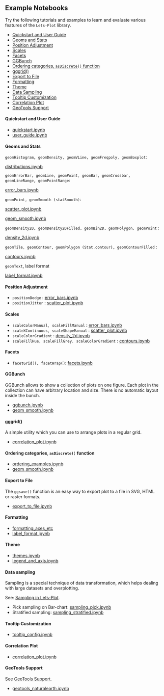 ## Example Notebooks

Try the following tutorials and examples to learn and evaluate various features of the `Lets-Plot` library.

- [Quickstart and User Guide](#quickstart)
- [Geoms and Stats](#geoms_n_stats)
- [Position Adjustment](#pos)
- [Scales](#scales)
- [Facets](#facets)
- [GGBunch](#ggbunch)
- [Ordering categories, `asDiscrete()` function](#as_discrete)
- [gggrid()](#gggrig)
- [Export to File](#export)
- [Formatting](#formatting)
- [Theme](#theme)
- [Data Sampling](#sampling)
- [Tooltip Customization](#tooltip)
- [Correlation Plot](#corrplot)
- [GeoTools Support](#geotools)

<a id="quickstart"></a>
#### Quickstart and User Guide

* [quickstart.ipynb](https://nbviewer.jupyter.org/github/JetBrains/lets-plot-kotlin/blob/master/docs/examples/jupyter-notebooks/quickstart.ipynb)
* [user_guide.ipynb](https://nbviewer.jupyter.org/github/JetBrains/lets-plot-kotlin/blob/master/docs/guide/user_guide.ipynb)

<a id="geoms_n_stats"></a>
#### Geoms and Stats

`geomHistogram, geomDensity, geomVLine, geomFreqpoly, geomBoxplot`:

[distributions.ipynb](https://nbviewer.jupyter.org/github/JetBrains/lets-plot-kotlin/blob/master/docs/examples/jupyter-notebooks/distributions.ipynb)

`geomErrorBar, geomLine, geomPoint, geomBar, geomCrossbar, geomLineRange, geomPointRange`:

[error_bars.ipynb](https://nbviewer.jupyter.org/github/JetBrains/lets-plot-kotlin/blob/master/docs/examples/jupyter-notebooks/error_bars.ipynb)

`geomPoint, geomSmooth (statSmooth)`:

[scatter_plot.ipynb](https://nbviewer.jupyter.org/github/JetBrains/lets-plot-kotlin/blob/master/docs/examples/jupyter-notebooks/scatter_plot.ipynb)

[geom_smooth.ipynb](https://nbviewer.jupyter.org/github/JetBrains/lets-plot-kotlin/blob/master/docs/examples/jupyter-notebooks/geom_smooth.ipynb)

`geomDensity2D, geomDensity2DFilled, geomBin2D, geomPolygon, geomPoint` :

[density_2d.ipynb](https://nbviewer.jupyter.org/github/JetBrains/lets-plot-kotlin/blob/master/docs/examples/jupyter-notebooks/density_2d.ipynb)

`geomTile, geomContour, geomPolygon (Stat.contour), geomContourFilled` :

[contours.ipynb](https://nbviewer.jupyter.org/github/JetBrains/lets-plot-kotlin/blob/master/docs/examples/jupyter-notebooks/contours.ipynb)

`geomText`, label format

[label_format.ipynb](https://nbviewer.jupyter.org/github/JetBrains/lets-plot-kotlin/blob/master/docs/examples/jupyter-notebooks/label_format.ipynb)


<a id="pos"></a>
#### Position Adjustment

* `positionDodge` : [error_bars.ipynb](https://nbviewer.jupyter.org/github/JetBrains/lets-plot-kotlin/blob/master/docs/examples/jupyter-notebooks/error_bars.ipynb)
* `positionJitter` : [scatter_plot.ipynb](https://nbviewer.jupyter.org/github/JetBrains/lets-plot-kotlin/blob/master/docs/examples/jupyter-notebooks/scatter_plot.ipynb)


<a id="scales"></a>
#### Scales

* `scaleColorManual, scaleFillManual` :
  [error_bars.ipynb](https://nbviewer.jupyter.org/github/JetBrains/lets-plot-kotlin/blob/master/docs/examples/jupyter-notebooks/error_bars.ipynb)
* `scaleXContinuous, scaleShapeManual` :
  [scatter_plot.ipynb](https://nbviewer.jupyter.org/github/JetBrains/lets-plot-kotlin/blob/master/docs/examples/jupyter-notebooks/scatter_plot.ipynb)
* `scaleColorGradient` : [density_2d.ipynb](https://nbviewer.jupyter.org/github/JetBrains/lets-plot-kotlin/blob/master/docs/examples/jupyter-notebooks/density_2d.ipynb)
* `scaleFillHue, scaleFillGrey, scaleColorGradient` : [contours.ipynb](https://nbviewer.jupyter.org/github/JetBrains/lets-plot-kotlin/blob/master/docs/examples/jupyter-notebooks/contours.ipynb)


<a id="facets"></a>
#### Facets

* `facetGrid(), facetWrap()`:
  [facets.ipynb](https://nbviewer.jupyter.org/github/JetBrains/lets-plot-kotlin/blob/master/docs/examples/jupyter-notebooks/facets.ipynb)

<a id="ggbunch"></a>
#### GGBunch

GGBunch allows to show a collection of plots on one figure. Each plot in the collection can have arbitrary location and
size. There is no automatic layout inside the bunch.

* [ggbunch.ipynb](https://nbviewer.jupyter.org/github/JetBrains/lets-plot-kotlin/blob/master/docs/examples/jupyter-notebooks/ggbunch.ipynb)
* [geom_smooth.ipynb](https://nbviewer.jupyter.org/github/JetBrains/lets-plot-kotlin/blob/master/docs/examples/jupyter-notebooks/geom_smooth.ipynb)

<a id="gggrid"></a>
#### gggrid()

A simple utility which you can use to arrange plots in a regular grid.

* [correlation_plot.ipynb](https://nbviewer.jupyter.org/github/JetBrains/lets-plot-kotlin/blob/master/docs/examples/jupyter-notebooks/correlation_plot.ipynb)

<a id="as_discrete"></a>

#### Ordering categories, `asDiscrete()` function
                          
* [ordering_examples.ipynb](https://nbviewer.jupyter.org/github/JetBrains/lets-plot-kotlin/blob/master/docs/examples/jupyter-notebooks/ordering_examples.ipynb)
* [geom_smooth.ipynb](https://nbviewer.jupyter.org/github/JetBrains/lets-plot-kotlin/blob/master/docs/examples/jupyter-notebooks/geom_smooth.ipynb)

<a id="export"></a>

#### Export to File

The `ggsave()` function is an easy way to export plot to a file in SVG, HTML or raster formats.

* [export_to_file.ipynb](https://nbviewer.jupyter.org/github/JetBrains/lets-plot-kotlin/blob/master/docs/examples/jupyter-notebooks/export_to_file.ipynb)

<a id="formatting"></a>

#### Formatting

* [formatting_axes_etc](https://nbviewer.jupyter.org/github/JetBrains/lets-plot-kotlin/blob/master/docs/examples/jupyter-notebooks/formatting_axes_etc.ipynb)
* [label_format.ipynb](https://nbviewer.jupyter.org/github/JetBrains/lets-plot-kotlin/blob/master/docs/examples/jupyter-notebooks/label_format.ipynb)

<a id="theme"></a>

#### Theme

* [themes.ipynb](https://nbviewer.jupyter.org/github/JetBrains/lets-plot-kotlin/blob/master/docs/examples/jupyter-notebooks/themes.ipynb)
* [legend_and_axis.ipynb](https://nbviewer.jupyter.org/github/JetBrains/lets-plot-kotlin/blob/master/docs/examples/jupyter-notebooks/legend_and_axis.ipynb)

<a id="sampling"></a>

#### Data sampling

Sampling is a special technique of data transformation, which helps dealing with large datasets and overplotting.

See: [Sampling in Lets-Plot](https://github.com/JetBrains/lets-plot-kotlin/blob/master/docs/sampling.md).

* Pick sampling on
  Bar-chart: [sampling_pick.ipynb](https://nbviewer.jupyter.org/github/JetBrains/lets-plot-kotlin/blob/master/docs/examples/jupyter-notebooks/sampling_pick.ipynb)
* Stratified
  sampling: [sampling_stratified.ipynb](https://nbviewer.jupyter.org/github/JetBrains/lets-plot-kotlin/blob/master/docs/examples/jupyter-notebooks/sampling_stratified.ipynb)

<a id="tooltip"></a>

#### Tooltip Customization

* [tooltip_config.ipynb](https://nbviewer.jupyter.org/github/JetBrains/lets-plot-kotlin/blob/master/docs/examples/jupyter-notebooks/tooltip_config.ipynb)

<a id="corrplot"></a>

#### Correlation Plot

* [correlation_plot.ipynb](https://nbviewer.jupyter.org/github/JetBrains/lets-plot-kotlin/blob/master/docs/examples/jupyter-notebooks/correlation_plot.ipynb)

<a id="geotools"></a>

#### GeoTools Support

See [GeoTools Support](https://github.com/JetBrains/lets-plot-kotlin/blob/master/docs/geotools.md).

* [geotools_naturalearth.ipynb](https://nbviewer.jupyter.org/github/JetBrains/lets-plot-kotlin/blob/master/docs/examples/jupyter-notebooks/geotools_naturalearth.ipynb)
